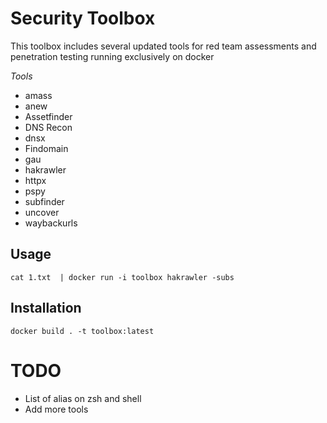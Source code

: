 # Security Toolbox

This toolbox includes several updated tools for red team assessments and penetration testing running exclusively on docker

*Tools*

- amass
- anew
- Assetfinder
- DNS Recon
- dnsx
- Findomain
- gau
- hakrawler
- httpx
- pspy
- subfinder
- uncover
- waybackurls
## Usage

```
cat 1.txt  | docker run -i toolbox hakrawler -subs
```

## Installation

```
docker build . -t toolbox:latest
```

# TODO

- List of alias on zsh and shell
- Add more tools
